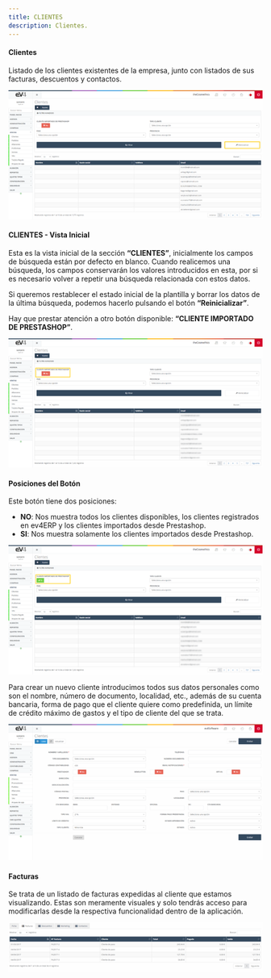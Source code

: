 ```yaml
---
title: CLIENTES
description: Clientes.
---
```


#### Clientes

Listado de los clientes existentes de la empresa, junto con listados de sus facturas, descuentos y contactos.

![Imagen](../../../assets/tu_empresa/clientess1.png)


#### CLIENTES - Vista Inicial

Esta es la vista inicial de la sección **“CLIENTES”**, inicialmente los campos de búsqueda están por defecto en blanco. Cuando realicemos una búsqueda, los campos conservarán los valores introducidos en esta, por si es necesario volver a repetir una búsqueda relacionada con estos datos.

Si queremos restablecer el estado inicial de la plantilla y borrar los datos de la última búsqueda, podemos hacerlo pulsando el botón **“Reinicializar”**.

Hay que prestar atención a otro botón disponible: **“CLIENTE IMPORTADO DE PRESTASHOP”**.


![Imagen](../../../assets/tu_empresa/clientess2.png)

#### Posiciones del Botón

Este botón tiene dos posiciones:

- **NO**: Nos muestra todos los clientes disponibles, los clientes registrados en ev4ERP y los clientes importados desde Prestashop.
- **SI**: Nos muestra solamente los clientes importados desde Prestashop.


![Imagen](../../../assets/tu_empresa/clientess3.png)

Para crear un nuevo cliente introducimos todos sus datos personales como son el nombre, número de documento, localidad, etc., además de su cuenta bancaria, forma de pago que el cliente quiere como predefinida, un límite de crédito máximo de gastos y el tipo de cliente del que se trata.


![Imagen](../../../assets/tu_empresa/clientess4.png)

#### Facturas

Se trata de un listado de facturas expedidas al cliente que estamos visualizando. Estas son meramente visuales y solo tendrás acceso para modificarlas desde la respectiva funcionalidad dentro de la aplicación.


![Imagen](../../../assets/tu_empresa/clientess5.png)